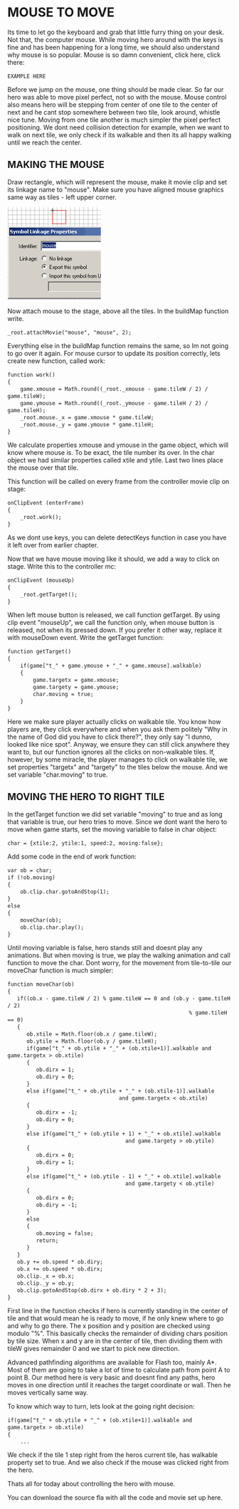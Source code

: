 # MOUSE TO MOVE

Its time to let go the keyboard and grab that little furry thing on your desk. Not that, the computer mouse. While moving hero around with the keys is fine and has been happening for a long time, we should also understand why mouse is so popular. Mouse is so damn convenient, click here, click there:

```
EXAMPLE HERE
```

Before we jump on the mouse, one thing should be made clear. So far our hero was able to move pixel perfect, not so with the mouse. Mouse control also means hero will be stepping from center of one tile to the center of next and he cant stop somewhere between two tile, look around, whistle nice tune. Moving from one tile another is much simpler the pixel perfect positioning. We dont need collision detection for example, when we want to walk on next tile, we only check if its walkable and then its all happy walking until we reach the center.


## MAKING THE MOUSE

Draw rectangle, which will represent the mouse, make it movie clip and set its linkage name to "mouse". Make sure you have aligned mouse graphics same way as tiles - left upper corner.

![](p22_2.gif)

Now attach mouse to the stage, above all the tiles. In the buildMap function write.

```
_root.attachMovie("mouse", "mouse", 2);
```

Everything else in the buildMap function remains the same, so Im not going to go over it again. For mouse cursor to update its position correctly, lets create new function, called work:

```
function work()
{
	game.xmouse = Math.round((_root._xmouse - game.tileW / 2) / game.tileW);
	game.ymouse = Math.round((_root._ymouse - game.tileH / 2) / game.tileH);
	_root.mouse._x = game.xmouse * game.tileW;
	_root.mouse._y = game.ymouse * game.tileH;
}
```

We calculate properties xmouse and ymouse in the game object, which will know where mouse is. To be exact, the tile number its over. In the char object we had similar properties called xtile and ytile. Last two lines place the mouse over that tile.

This function will be called on every frame from the controller movie clip on stage:

```
onClipEvent (enterFrame)
{
	_root.work();
}
```

As we dont use keys, you can delete detectKeys function in case you have it left over from earlier chapter.

Now that we have mouse moving like it should, we add a way to click on stage. Write this to the controller mc:

```
onClipEvent (mouseUp)
{
	_root.getTarget();
}
```

When left mouse button is released, we call function getTarget. By using clip event "mouseUp", we call the function only, when mouse button is released, not when its pressed down. If you prefer it other way, replace it with mouseDown event. Write the getTarget function:

```
function getTarget()
{
	if(game["t_" + game.ymouse + "_" + game.xmouse].walkable)
	{
		game.targetx = game.xmouse;
		game.targety = game.ymouse;
		char.moving = true;
	}
}
```

Here we make sure player actually clicks on walkable tile. You know how players are, they click everywhere and when you ask them politely "Why in the name of God did you have to click there?", they only say "I dunno, looked like nice spot". Anyway, we ensure they can still click anywhere they want to, but our function ignores all the clicks on non-walkable tiles. If, however, by some miracle, the player manages to click on walkable tile, we set properties "targetx" and "targety" to the tiles below the mouse. And we set variable "char.moving" to true.


## MOVING THE HERO TO RIGHT TILE

In the getTarget function we did set variable "moving" to true and as long that variable is true, our hero tries to move. Since we dont want the hero to move when game starts, set the moving variable to false in char object:

```
char = {xtile:2, ytile:1, speed:2, moving:false};
```

Add some code in the end of work function:

```
var ob = char;
if (!ob.moving)
{
	ob.clip.char.gotoAndStop(1);
}
else
{
	moveChar(ob);
	ob.clip.char.play();
}
```

Until moving variable is false, hero stands still and doesnt play any animations. But when moving is true, we play the walking animation and call function to move the char. Dont worry, for the movement from tile-to-tile our moveChar function is much simpler:

```
function moveChar(ob)
{
   if((ob.x - game.tileW / 2) % game.tileW == 0 and (ob.y - game.tileH / 2)
                                                         % game.tileH == 0)
   {
      ob.xtile = Math.floor(ob.x / game.tileW);
      ob.ytile = Math.floor(ob.y / game.tileH);
      if(game["t_" + ob.ytile + "_" + (ob.xtile+1)].walkable and game.targetx > ob.xtile)
      {
         ob.dirx = 1;
         ob.diry = 0;
      }
      else if(game["t_" + ob.ytile + "_" + (ob.xtile-1)].walkable
	                               and game.targetx < ob.xtile)
      {
         ob.dirx = -1;
         ob.diry = 0;
      }
      else if(game["t_" + (ob.ytile + 1) + "_" + ob.xtile].walkable
	                                 and game.targety > ob.ytile)
      {
         ob.dirx = 0;
         ob.diry = 1;
      }
      else if(game["t_" + (ob.ytile - 1) + "_" + ob.xtile].walkable
	                                 and game.targety < ob.ytile)
      {
         ob.dirx = 0;
         ob.diry = -1;
      }
      else
      {
         ob.moving = false;
         return;
      }
   }
   ob.y += ob.speed * ob.diry;
   ob.x += ob.speed * ob.dirx;
   ob.clip._x = ob.x;
   ob.clip._y = ob.y;
   ob.clip.gotoAndStop(ob.dirx + ob.diry * 2 + 3);
}
```

First line in the function checks if hero is currently standing in the center of tile and that would mean he is ready to move, if he only knew where to go and why to go there. The x position and y position are checked using modulo "%". This basically checks the remainder of dividing chars position by tile size. When x and y are in the center of tile, then dividing them with tileW gives remainder 0 and we start to pick new direction.

Advanced pathfinding algorithms are available for Flash too, mainly A*. Most of them are going to take a lot of time to calculate path from point A to point B. Our method here is very basic and doesnt find any paths, hero moves in one direction until it reaches the target coordinate or wall. Then he moves vertically same way.

To know which way to turn, lets look at the going right decision:

```
if(game["t_" + ob.ytile + "_" + (ob.xtile+1)].walkable and game.targetx > ob.xtile)
{
	...
```

We check if the tile 1 step right from the heros current tile, has walkable property set to true. And we also check if the mouse was clicked right from the hero.

Thats all for today about controlling the hero with mouse.

You can download the source fla with all the code and movie set up here.

